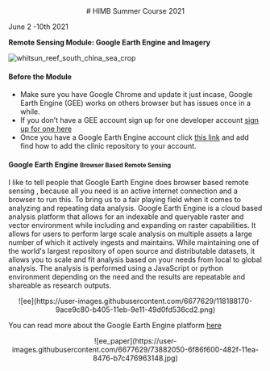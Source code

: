 <center>
# HIMB Summer Course 2021
</center>

June 2 -10th 2021

**Remote Sensing Module: Google Earth Engine and Imagery**

![whitsun_reef_south_china_sea_crop](https://user-images.githubusercontent.com/6677629/121243863-ed9b4880-c839-11eb-9633-cd4c15a52074.jpg)


#### Before the Module

* Make sure you have Google Chrome and update it just incase, Google Earth Engine (GEE) works on others browser but has issues once in a while.
* If you don’t have a GEE account sign up for one developer account [sign up for one here](https://signup.earthengine.google.com/)
* Once you have a Google Earth Engine account click [this link](https://himb-gee-2021.github.io/projects/labs_ee/) and add find how to add the clinic repository to your account.

#### Google Earth Engine <small>Browser Based Remote Sensing</small>
I like to tell people that Google Earth Engine does browser based remote sensing , because all you need is an active internet connection and a browser to run this. To bring us to a fair playing field when it comes to analyzing and repeating data analysis. Google Earth Engine is a cloud based analysis platform that allows for an indexable and queryable raster and vector environment while including and expanding on raster capabilities. It allows for users to perform large scale analysis on multiple assets a large number of which it actively ingests and maintains. While maintaining one of the world's largest repository of open source and distributable datasets, it allows you to scale and fit analysis based on your needs from local to global analysis. The analysis is performed using a JavaScript or python environment depending on the need and the results are repeatable and shareable as research outputs.

<center>![ee](https://user-images.githubusercontent.com/6677629/118188170-9ace9c80-b405-11eb-9e11-49d0fd536cd2.png)</center>

You can read more about the Google Earth Engine platform [here](https://www.sciencedirect.com/science/article/pii/S0034425717302900)

<center>![ee_paper](https://user-images.githubusercontent.com/6677629/73882050-6f86f600-482f-11ea-8476-b7c476963148.jpg)</center>
